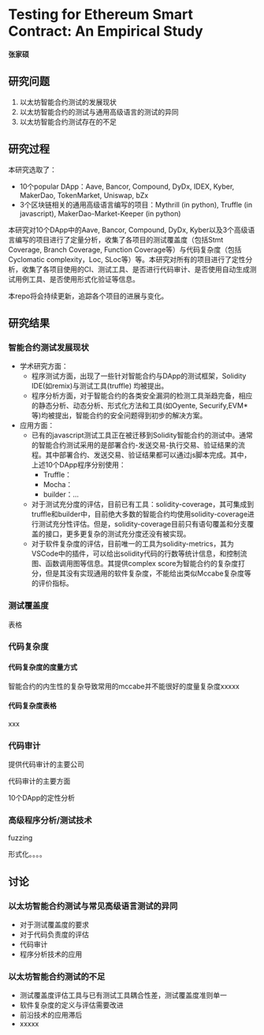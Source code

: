 # Testing for Ethereum Smart Contract: An Empirical Study 

**张家硕**

## 研究问题

1. 以太坊智能合约测试的发展现状
2. 以太坊智能合约的测试与通用高级语言的测试的异同
3. 以太坊智能合约测试存在的不足

## 研究过程

本研究选取了：

* 10个popular DApp：Aave, Bancor, Compound, DyDx, IDEX, Kyber, MakerDao, TokenMarket, Uniswap, bZx
* 3个区块链相关的通用高级语言编写的项目：Mythrill (in python), Truffle (in javascript), MakerDao-Market-Keeper (in python)

本研究对10个DApp中的Aave, Bancor, Compound, DyDx, Kyber以及3个高级语言编写的项目进行了定量分析，收集了各项目的测试覆盖度（包括Stmt Coverage, Branch Coverage, Function Coverage等）与代码复杂度（包括Cyclomatic complexity，Loc, SLoc等）等。本研究对所有的项目进行了定性分析，收集了各项目使用的CI、测试工具、是否进行代码审计、是否使用自动生成测试用例工具、是否使用形式化验证等信息。

本repo将会持续更新，追踪各个项目的进展与变化。

## 研究结果

### 智能合约测试发展现状

* 学术研究方面：
  * 程序测试方面，出现了一些针对智能合约与DApp的测试框架，Solidity IDE(如remix)与测试工具(truffle) 均被提出。
  * 程序分析方面，对于智能合约的各类安全漏洞的检测工具渐趋完备，相应的静态分析、动态分析、形式化方法和工具(如Oyente, Securify,EVM*等)均被提出，智能合约的安全问题得到初步的解决方案。
* 应用方面：
  * 已有的javascript测试工具正在被迁移到Solidity智能合约的测试中。通常的智能合约测试采用的是部署合约-发送交易-执行交易、验证结果的流程。其中部署合约、发送交易、验证结果都可以通过js脚本完成。其中，上述10个DApp程序分别使用：
    * Truffle：
    * Mocha：
    * builder：...
  * 对于测试充分度的评估，目前已有工具：solidity-coverage，其可集成到truffle和builder中，目前绝大多数的智能合约均使用solidity-coverage进行测试充分性评估。但是，solidity-coverage目前只有语句覆盖和分支覆盖的接口，更多更复杂的测试充分度还没有被实现。
  * 对于软件复杂度的评估，目前唯一的工具为solidity-metrics，其为VSCode中的插件，可以给出solidity代码的行数等统计信息，和控制流图、函数调用图等信息。其提供complex score为智能合约的复杂度打分，但是其没有实现通用的软件复杂度，不能给出类似Mccabe复杂度等的评价指标。

### 测试覆盖度

表格

### 代码复杂度

#### 代码复杂度的度量方式

智能合约的内生性的复杂导致常用的mccabe并不能很好的度量复杂度xxxxx

#### 代码复杂度表格

xxx

### 代码审计

提供代码审计的主要公司

代码审计的主要方面

10个DApp的定性分析

### 高级程序分析/测试技术

fuzzing

形式化。。。。



## 讨论

### 以太坊智能合约测试与常见高级语言测试的异同

* 对于测试覆盖度的要求
* 对于代码负责度的评估
* 代码审计
* 程序分析技术的应用

### 以太坊智能合约测试的不足

* 测试覆盖度评估工具与已有测试工具耦合性差，测试覆盖度准则单一
* 软件复杂度的定义与评估需要改进
* 前沿技术的应用滞后
* xxxxx